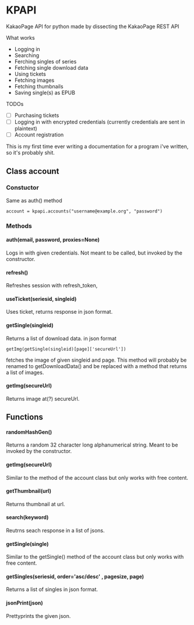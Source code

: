 # KPAPI
KakaoPage API for python made by dissecting the KakaoPage REST API

What works
 - Logging in
 - Searching
 - Ferching singles of series
 - Fetching single download data
 - Using tickets
 - Fetching images
 - Fetching thumbnails
 - Saving single(s) as EPUB 
 
 TODOs
 - [ ] Purchasing tickets
 - [ ] Logging in with encrypted credentials (currently credentials are sent in plaintext)
 - [ ] Account registration

This is my first time ever writing a documentation for a program i've written, so it's probably shit.

 ## Class account
 ### Constuctor
 Same as auth() method
 
    account = kpapi.accounts("username@example.org", "password")

 ### Methods
#### auth(email, password, proxies=None)
Logs in with given credentials. Not meant to be called, but invoked by the constructor.

#### refresh()
Refreshes session with refresh_token,

#### useTicket(seriesid, singleid)
Uses ticket, returns response in json format.

#### getSingle(singleid)
Returns a list of download data. in json format

    getImg(getSingle(singleid)[page]['secureUrl'])
fetches the image of given singleid and page.
This method will probably be renamed to getDownloadData() and be replaced with a method that returns a list of images.

#### getImg(secureUrl)
Returns image at(?) secureUrl.

## Functions
#### randomHashGen()
Returns a random 32 character long alphanumerical string.
Meant to be invoked by the constructor.

#### getImg(secureUrl)
Similar to the method of the account class but only works with free content.

#### getThumbnail(url)
Returns thumbnail at url.

#### search(keyword)
Reutrns seach response in a list of jsons.

#### getSingle(single)
Similar to the getSingle() method of the account class but only works with free content.

#### getSingles(seriesid, order='asc/desc' , pagesize, page)
Returns a list of singles in json format.

#### jsonPrint(json)
Prettyprints the given json.
